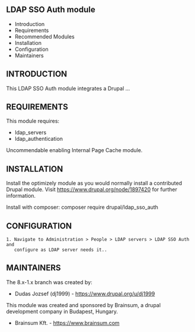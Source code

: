 
LDAP SSO Auth module
---------------------

* Introduction
* Requirements
* Recommended Modules
* Installation
* Configuration
* Maintainers


INTRODUCTION
------------

This LDAP SSO Auth module integrates a Drupal ...

REQUIREMENTS
------------

This module requires:
 * ldap_servers
 * ldap_authentication

Uncommendable enabling Internal Page Cache module.


INSTALLATION
------------

Install the optimizely module as you would normally install a contributed Drupal
module. Visit https://www.drupal.org/node/1897420 for further information.

Install with composer:
composer require drupal/ldap_sso_auth


CONFIGURATION
--------------

    1. Navigate to Administration > People > LDAP servers > LDAP SSO Auth and
       configure as LDAP server needs it..

MAINTAINERS
-----------

The 8.x-1.x branch was created by:

 * Dudas Jozsef (dj1999) - https://www.drupal.org/u/dj1999

This module was created and sponsored by Brainsum, a drupal development company
in Budapest, Hungary.

 * Brainsum Kft. - https://www.brainsum.com
